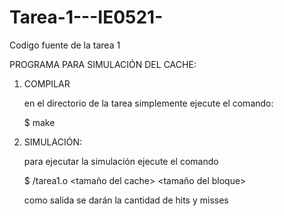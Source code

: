 # Tarea-1---IE0521-
Codigo fuente de la tarea 1 


PROGRAMA PARA SIMULACIÓN DEL CACHE:

1. COMPILAR

	en el directorio de la tarea simplemente ejecute el comando:

	$ make

2. SIMULACIÓN:

	para ejecutar la simulación ejecute el comando

	$ /tarea1.o <asociatividad> <tamaño del cache> <tamaño del bloque>

	como salida se darán la cantidad de hits y misses
